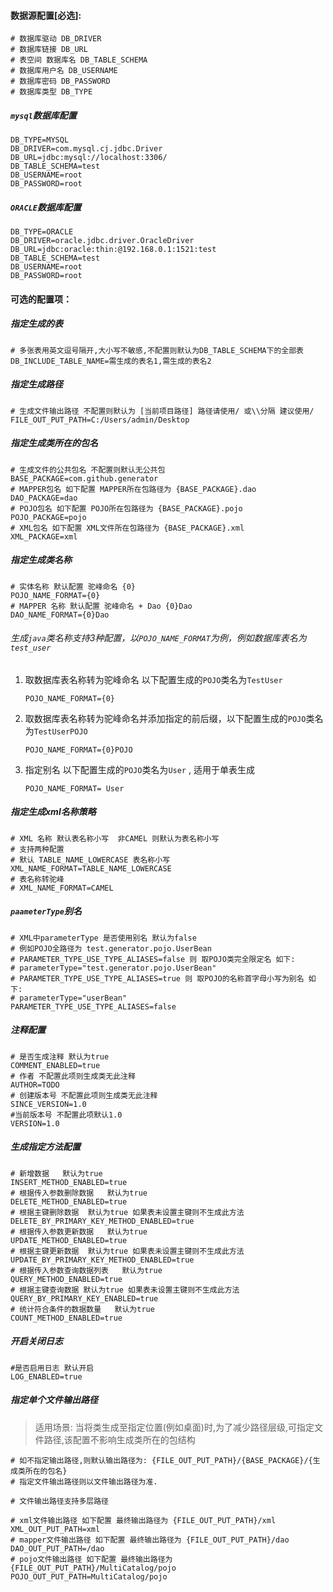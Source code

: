 #### 数据源配置[必选]:

```properties
# 数据库驱动 DB_DRIVER
# 数据库链接 DB_URL
# 表空间 数据库名 DB_TABLE_SCHEMA
# 数据库用户名 DB_USERNAME
# 数据库密码 DB_PASSWORD
# 数据库类型 DB_TYPE
```

##### `mysql`数据库配置

```properties
DB_TYPE=MYSQL
DB_DRIVER=com.mysql.cj.jdbc.Driver
DB_URL=jdbc:mysql://localhost:3306/
DB_TABLE_SCHEMA=test
DB_USERNAME=root
DB_PASSWORD=root
```
##### `ORACLE`数据库配置

```properties
DB_TYPE=ORACLE
DB_DRIVER=oracle.jdbc.driver.OracleDriver
DB_URL=jdbc:oracle:thin:@192.168.0.1:1521:test
DB_TABLE_SCHEMA=test
DB_USERNAME=root
DB_PASSWORD=root
```

#### 可选的配置项：

##### 指定生成的表

```properties
# 多张表用英文逗号隔开,大小写不敏感,不配置则默认为DB_TABLE_SCHEMA下的全部表
DB_INCLUDE_TABLE_NAME=需生成的表名1,需生成的表名2
```
##### 指定生成路径

```properties
# 生成文件输出路径 不配置则默认为 [当前项目路径] 路径请使用/ 或\\分隔 建议使用/
FILE_OUT_PUT_PATH=C:/Users/admin/Desktop
```
##### 指定生成类所在的包名

```properties
# 生成文件的公共包名 不配置则默认无公共包
BASE_PACKAGE=com.github.generator
# MAPPER包名 如下配置 MAPPER所在包路径为 {BASE_PACKAGE}.dao
DAO_PACKAGE=dao
# POJO包名 如下配置 POJO所在包路径为 {BASE_PACKAGE}.pojo
POJO_PACKAGE=pojo
# XML包名 如下配置 XML文件所在包路径为 {BASE_PACKAGE}.xml
XML_PACKAGE=xml
```

##### 指定生成类名称

```properties
# 实体名称 默认配置 驼峰命名 {0}
POJO_NAME_FORMAT={0}
# MAPPER 名称 默认配置 驼峰命名 + Dao {0}Dao
DAO_NAME_FORMAT={0}Dao
```

###### 生成`java`类名称支持3种配置，以`POJO_NAME_FORMAT`为例，例如数据库表名为`test_user`

1. 取数据库表名称转为驼峰命名 以下配置生成的`POJO`类名为`TestUser`

   ```properties 
   POJO_NAME_FORMAT={0}
   ```

2. 取数据库表名称转为驼峰命名并添加指定的前后缀，以下配置生成的`POJO`类名为`TestUserPOJO`

   ```properties
   POJO_NAME_FORMAT={0}POJO
   ```

3. 指定别名 以下配置生成的`POJO`类名为`User` , 适用于单表生成

   ```properties
   POJO_NAME_FORMAT= User
   ```

##### 指定生成xml名称策略

```properties
# XML 名称 默认表名称小写  非CAMEL 则默认为表名称小写
# 支持两种配置 
# 默认 TABLE_NAME_LOWERCASE 表名称小写
XML_NAME_FORMAT=TABLE_NAME_LOWERCASE
# 表名称转驼峰
# XML_NAME_FORMAT=CAMEL
```

##### `paameterType`别名

```properties
# XML中parameterType 是否使用别名 默认为false
# 例如POJO全路径为 test.generator.pojo.UserBean
# PARAMETER_TYPE_USE_TYPE_ALIASES=false 则 取POJO类完全限定名 如下:
# parameterType="test.generator.pojo.UserBean"
# PARAMETER_TYPE_USE_TYPE_ALIASES=true 则 取POJO的名称首字母小写为别名 如下:
# parameterType="userBean"
PARAMETER_TYPE_USE_TYPE_ALIASES=false
```
##### 注释配置


```properties
# 是否生成注释 默认为true
COMMENT_ENABLED=true
# 作者 不配置此项则生成类无此注释
AUTHOR=TODO
# 创建版本号 不配置此项则生成类无此注释
SINCE_VERSION=1.0
#当前版本号 不配置此项默认1.0
VERSION=1.0
```
##### 生成指定方法配置

```properties
# 新增数据   默认为true
INSERT_METHOD_ENABLED=true
# 根据传入参数删除数据   默认为true
DELETE_METHOD_ENABLED=true
# 根据主键删除数据  默认为true 如果表未设置主键则不生成此方法
DELETE_BY_PRIMARY_KEY_METHOD_ENABLED=true
# 根据传入参数更新数据   默认为true
UPDATE_METHOD_ENABLED=true
# 根据主键更新数据  默认为true 如果表未设置主键则不生成此方法
UPDATE_BY_PRIMARY_KEY_METHOD_ENABLED=true
# 根据传入参数查询数据列表   默认为true
QUERY_METHOD_ENABLED=true
# 根据主键查询数据 默认为true 如果表未设置主键则不生成此方法 
QUERY_BY_PRIMARY_KEY_ENABLED=true
# 统计符合条件的数据数量   默认为true
COUNT_METHOD_ENABLED=true
```

##### 开启关闭日志

```properties
#是否启用日志 默认开启
LOG_ENABLED=true
```

##### 指定单个文件输出路径

> 适用场景: 当将类生成至指定位置(例如桌面)时,为了减少路径层级,可指定文件路径,该配置不影响生成类所在的包结构

```properties
# 如不指定输出路径,则默认输出路径为: {FILE_OUT_PUT_PATH}/{BASE_PACKAGE}/{生成类所在的包名}
# 指定文件输出路径则以文件输出路径为准.

# 文件输出路径支持多层路径

# xml文件输出路径 如下配置 最终输出路径为 {FILE_OUT_PUT_PATH}/xml
XML_OUT_PUT_PATH=xml
# mapper文件输出路径 如下配置 最终输出路径为 {FILE_OUT_PUT_PATH}/dao
DAO_OUT_PUT_PATH=/dao
# pojo文件输出路径 如下配置 最终输出路径为 {FILE_OUT_PUT_PATH}/MultiCatalog/pojo
POJO_OUT_PUT_PATH=MultiCatalog/pojo
```
